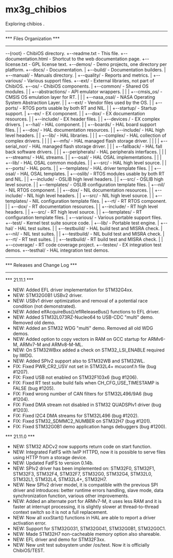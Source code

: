 # mx3g_chibios
Exploring chibios .
*****************************************************************************
*** Files Organization                                                    ***
*****************************************************************************

--{root}                        - ChibiOS directory.
  +--readme.txt                 - This file.
  +--documentation.html         - Shortcut to the web documentation page.
  +--license.txt                - GPL license text.
  +--demos/                     - Demo projects, one directory per platform.
  +--docs/                      - Documentation.
  |  +--build/                  - Documentation builders.
  |  +--manual/                 - Manuals directory.
  |  +--quality/                - Reports and metrics.
  |  +--various/                - Various support files.
  +--ext/                       - External libraries, not part of ChibiOS.
  +--os/                        - ChibiOS components.
  |  +--common/                 - Shared OS modules.
  |  |  +--abstractions/        - API emulator wrappers.
  |  |  |  +--cmsis_os/         - CMSIS OS emulation layer for RT.
  |  |  |  +--nasa_osal/        - NASA Operating System Abstraction Layer.
  |  |  +--ext/                 - Vendor files used by the OS.
  |  |  +--ports/               - RTOS ports usable by both RT and NIL.
  |  |  +--startup/             - Startup support.
  |  +--ex/                     - EX component.
  |  |  +--dox/                 - EX documentation resources.
  |  |  +--include/             - EX header files.
  |  |  +--devices /            - EX complex drivers.
  |  +--hal/                    - HAL component.
  |  |  +--boards/              - HAL board support files.
  |  |  +--dox/                 - HAL documentation resources.
  |  |  +--include/             - HAL high level headers.
  |  |  +--lib/                 - HAL libraries.
  |  |  |  +--complex/          - HAL collection of complex drivers.
  |  |  |  |  +--mfs/           - HAL managed flash storage driver.
  |  |  |  |  +--serial_nor/    - HAL managed flash storage driver.
  |  |  |  +--fallback/         - HAL fall back software drivers.
  |  |  |  +--peripherals/      - HAL peripherals interfaces.
  |  |  |  +--streams/          - HAL streams.
  |  |  +--osal/                - HAL OSAL implementations.
  |  |  |  +--lib/              - HAL OSAL common modules.
  |  |  +--src/                 - HAL high level source.
  |  |  +--ports/               - HAL ports.
  |  |  +--templates/           - HAL driver template files.
  |  |     +--osal/             - HAL OSAL templates.
  |  +--oslib/                  - RTOS modules usable by both RT and NIL.
  |  |  +--include/             - OSLIB high level headers.
  |  |  +--src/                 - OSLIB high level source.
  |  |  +--templates/           - OSLIB configuration template files.
  |  +--nil/                    - NIL RTOS component.
  |  |  +--dox/                 - NIL documentation resources.
  |  |  +--include/             - NIL high level headers.
  |  |  +--src/                 - NIL high level source.
  |  |  +--templates/           - NIL configuration template files.
  |  +--rt/                     - RT RTOS component.
  |  |  +--dox/                 - RT documentation resources.
  |  |  +--include/             - RT high level headers.
  |  |  +--src/                 - RT high level source.
  |  |  +--templates/           - RT configuration template files.
  |  +--various/                - Various portable support files.
  +--test/                      - Kernel test suite source code.
  |  +--lib/                    - Portable test engine.
  |  +--hal/                    - HAL test suites.
  |  |  +--testbuild/           - HAL build test and MISRA check.
  |  +--nil/                    - NIL test suites.
  |  |  +--testbuild/           - NIL build test and MISRA check.
  |  +--rt/                     - RT test suites.
  |  |  +--testbuild/           - RT build test and MISRA check.
  |  |  +--coverage/            - RT code coverage project.
  +--testex/                    - EX integration test demos.
  +--testhal/                   - HAL integration test demos.

*****************************************************************************
*** Releases and Change Log                                               ***
*****************************************************************************

*** 21.11.1 ***
- NEW: Added EFL driver implementation for STM32G4xx.
- NEW: STM32G0B1 USBv2 driver.
- NEW: USBv1 driver optimization and removal of a potential race condition
       (not demonstrated).
- NEW: Added elfAcquireBus()/eflReleaseBus() functions to EFL driver.
- NEW: Added STM32L073RZ-Nucleo64 to USB-CDC "multi" demo. Removed old demo.
- NEW: Added an STM32 WDG "multi" demo. Removed all old WDG demos.
- NEW: Added option to copy vectors in RAM on GCC startup for ARMv6-M,
       ARMv7-M and ARMv8-M-ML.
- NEW: On STM32WBxx added a check on STM32_LSI_ENABLE required by IWDG.
- NEW: Added SPIv2 support also to STM32WB and STM32WL.
- FIX: Fixed PWR_CR2_USV not set in STM32L4+ mcuconf.h file (bug #1207).
- FIX: Fixed USB not enabled on STM32F103x6 (bug #1206).
- FIX: Fixed RT test suite build fails when CH_CFG_USE_TIMESTAMP is FALSE
       (bug #1205).
- FIX: Fixed wrong number of CAN filters for STM32L496/9A6 (bug #1204).
- FIX: Fixed DMA stream not disabled in STM32 QUADSPIv1 driver (bug #1203).
- FIX: Fixed I2C4 DMA streams for STM32L496 (bug #1202).
- FIX: Fixed STM32_SDMMC2_NUMBER on STM32H7 (bug #1201).
- FIX: Fixed STM32G0B1 demo application hangs debuggers (bug #1200).

*** 21.11.0 ***
- NEW: STM32 ADCv2 now supports return code on start function.
- NEW: Integrated FatFS with lwIP HTTPD, now it is possible to serve files
       using HTTP from a storage device.
- NEW: Updated FatFS to version 0.14b.
- NEW: SPIv2 driver has been implemented on: STM32F0, STM32F1, STM32F3,
       STM32F4, STM32F7, STM32G0, STM32G4, STM32L0, STM32L1, STM32L4,
       STM32L4+, STM32H7.
- NEW: New SPIv2 driver model, it is compatible with the previous SPI driver
       and introduces: better runtime errors handling, slave mode,
       data synchronization function, various other improvements.
- NEW: Added an alternate port for ARMv7-M, it uses less RAM and it is
       faster at interrupt processing, it is slightly slower at
       thread-to-thread context switch so it is not a full replacement.
- NEW: Now all xxxStart() functions in HAL are able to report a driver
       activation error.
- NEW: Support for STM32G031, STM32G041, STM32G0B1, STM32G0C1.
- NEW: Made STM32H7 non-cacheable memory option also shareable.
- NEW: EFL driver and demo for STM32F3xx.
- NEW: New unit test subsystem under /os/test. Now it is officially
       ChibiOS/TEST.
